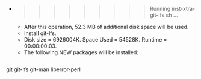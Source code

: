 * >>>>>>>>> Running inst-xtra-git-lfs.sh ...
  * After this operation, 52.3 MB of additional disk space will be used.
  * Install git-lfs.
  * Disk size = 6926004K. Space Used = 54528K. Runtime = 00:00:00:03.
  * The following NEW packages will be installed:
  ```bash
git git-lfs git-man liberror-perl
  ```
